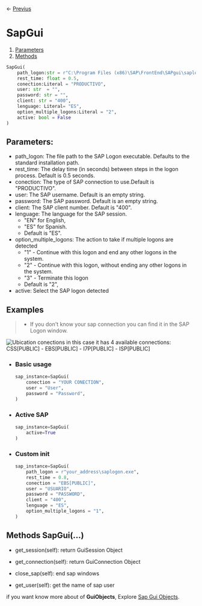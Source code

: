 <- [Previus](welcome_doc.md)

# SapGui


1. [Parameters](#parameters)
2. [Methods](#methods-sapgui)

```python
SapGui(
    path_logon:str = r"C:\Program Files (x86)\SAP\FrontEnd\SAPgui\saplogon.exe",
    rest_time: float = 0.5,
    conection:Literal = "PRODUCTIVO",
    user: str  = "",
    password: str = "",
    client: str = "400",
    lenguage: Literal= "ES",
    option_multiple_logons:Literal = "2",
    active: bool = False
)
```

## Parameters: 
- path_logon: The file path to the SAP Logon executable. Defaults to the standard installation path.
- rest_time: The delay time (in seconds) between steps in the logon process. Default is 0.5 seconds.
- conection: The type of SAP connection to use.Default is "PRODUCTIVO".
- user: The SAP username. Default is an empty string.
- password: The SAP password. Default is an empty string.
- client: The SAP client number. Default is "400".
- lenguage: The language for the SAP session.  
    - "EN" for English,
    - "ES" for Spanish.
    - Default is "ES".
- option_multiple_logons: The action to take if multiple logons are detected 
    - "1" - Continue with this logon and end any other logons in the system. 
    - "2" - Continue with this logon, without ending any other logons in the system.
    - "3" - Terminate this logon 
    - Default is "2",
- active: Select the SAP logon detected

## Examples

> * If you don't know your sap connection you can find it in the SAP Logon window.
<img title="Ubication conections" src="https://help.sap.com/doc/63bd20104af84112973ad59590645513/800.08/en-US/loiofbe475977b184e3aba5d80315d83adf0_LowRes.png">
in this case it has 4 available connections: CSS[PUBLIC] - EBS[PUBLIC] - I7P[PUBLIC] - ISP[PUBLIC]

- ### Basic usage
    
    ```python
    sap_instance=SapGui(
        conection = "YOUR CONECTION",
        user = "User",
        password = "Password",
    )
    ```
- ### Active SAP
    
    ```python
    sap_instance=SapGui(
        active=True
    )
    ```
- ### Custom init
    
    ```python
    sap_instance=SapGui(
        path_logon = r"your_address\saplogon.exe",
        rest_time = 0.8,
        conection = "EBS[PUBLIC]",
        user = "USUARIO",
        password = "PASSWORD",
        client = "400",
        lenguage = "ES",
        option_multiple_logons = "1",
    )
    ```

## Methods SapGui(...)

- get_session(self): return GuiSession Object

- get_connection(self): return GuiConnection Object

- close_sap(self): end sap windows

- get_user(self): get the name of sap user

if you want know more about of **GuiObjects**, Explore [Sap Gui Objects](https://help.sap.com/docs/sap_gui_for_windows/b47d018c3b9b45e897faf66a6c0885a8/a2e9357389334dc89eecc1fb13999ee3.html).
